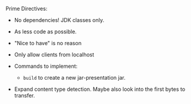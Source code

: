 
Prime Directives:
* No dependencies! JDK classes only.
* As less code as possible.
* "Nice to have" is no reason

* Only allow clients from localhost
* Commands to implement:
    * `build` to create a new jar-presentation jar.

* Expand content type detection. Maybe also look into the first bytes to transfer.


